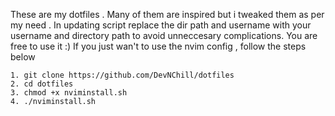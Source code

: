 These are my dotfiles . Many of them are inspired but i tweaked them as per my need . In updating script replace the dir path and username with your username and directory path to avoid unneccesary complications.
You are free to use it :)
If you just wan't to use the nvim config , follow the steps below

```
1. git clone https://github.com/DevNChill/dotfiles
2. cd dotfiles
3. chmod +x nviminstall.sh
4. ./nviminstall.sh

```
